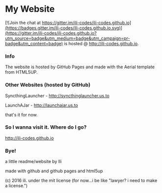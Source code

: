# My Website

[![Join the chat at https://gitter.im/ili-codes/ili-codes.github.io](https://badges.gitter.im/ili-codes/ili-codes.github.io.svg)](https://gitter.im/ili-codes/ili-codes.github.io?utm_source=badge&utm_medium=badge&utm_campaign=pr-badge&utm_content=badge)
is hosted @ http://ili-codes.github.io. 

### Info
The website is hosted by GitHub Pages and made with the Aerial template from HTML5UP.

### Other Websites (hosted by GitHub)
SyncthingLauncher - http://syncthinglauncher.us.to

LaunchAJar - http://launchajar.us.to

that's it for now.

### So I wanna visit it. Where do I go?
http://ili-codes.github.io

### Bye!
a little readme/website by Ili

made with github and github pages and html5up

(c) 2016 ili. under the mit license (for now...i be like "lawyer? i need to make a license.")
